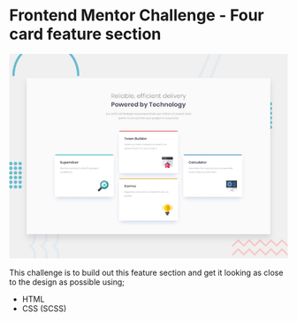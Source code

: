 # Frontend Mentor Challenge - Four card feature section

![Design preview for the Four card feature section coding challenge](./design/desktop-preview.jpg)

This challenge is to build out this feature section and get it looking as close to the design as possible using;

- HTML
- CSS (SCSS)

